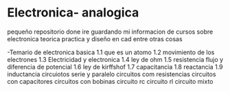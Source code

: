 # Electronica- analogica

pequeño repositorio done ire guardando mi informacion de cursos sobre electronica teorica practica y diseño en cad entre otras cosas 

-Temario de electronica basica 
1.1 que es un atomo 
1.2 movimiento de los electrones 
1.3 Electricidad y electronica 
1.4 ley de ohm
1.5 resistencia flujo y diferencia de potencial 
1.6 ley de kirffshof
1.7 capacitancia 
1.8 reactancia 
1.9 inductancia 
circuiotos serie y paralelo
circuitos com resistencias 
circuitos con capacitores 
circuitos con bobinas 
circuito rc 
circuito rl
circuito mixto
